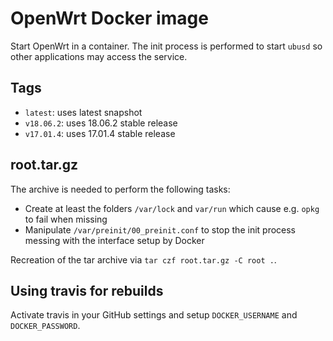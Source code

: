 # OpenWrt Docker image

Start OpenWrt in a container. The init process is performed to start `ubusd` so
other applications may access the service.

## Tags

* `latest`: uses latest snapshot
* `v18.06.2`: uses 18.06.2 stable release
* `v17.01.4`: uses 17.01.4 stable release


## root.tar.gz

The archive is needed to perform the following tasks:

* Create at least the folders `/var/lock` and `var/run` which cause e.g. `opkg`
  to fail when missing
* Manipulate `/var/preinit/00_preinit.conf` to stop the init process messing
  with the interface setup by Docker

Recreation of the tar archive via `tar czf root.tar.gz -C root .`.

## Using travis for rebuilds

Activate travis in your GitHub settings and setup `DOCKER_USERNAME` and
`DOCKER_PASSWORD`.
